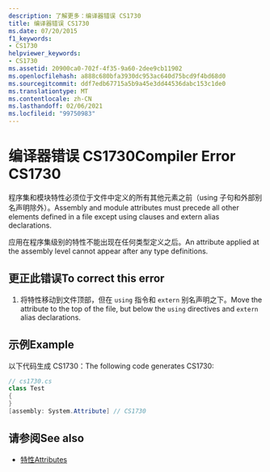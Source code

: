 ```yaml
---
description: 了解更多：编译器错误 CS1730
title: 编译器错误 CS1730
ms.date: 07/20/2015
f1_keywords:
- CS1730
helpviewer_keywords:
- CS1730
ms.assetid: 20900ca0-702f-4f35-9a60-2dee9cb11902
ms.openlocfilehash: a888c680bfa3930dc953ac640d75bcd9f4bd68d0
ms.sourcegitcommit: ddf7edb67715a5b9a45e3dd44536dabc153c1de0
ms.translationtype: MT
ms.contentlocale: zh-CN
ms.lasthandoff: 02/06/2021
ms.locfileid: "99750983"
---
```

# <a name="compiler-error-cs1730"></a><span data-ttu-id="8873a-103">编译器错误 CS1730</span><span class="sxs-lookup"><span data-stu-id="8873a-103">Compiler Error CS1730</span></span>

<span data-ttu-id="8873a-104">程序集和模块特性必须位于文件中定义的所有其他元素之前（using 子句和外部别名声明除外）。</span><span class="sxs-lookup"><span data-stu-id="8873a-104">Assembly and module attributes must precede all other elements defined in a file except using clauses and extern alias declarations.</span></span>  
  
 <span data-ttu-id="8873a-105">应用在程序集级别的特性不能出现在任何类型定义之后。</span><span class="sxs-lookup"><span data-stu-id="8873a-105">An attribute applied at the assembly level cannot appear after any type definitions.</span></span>  
  
## <a name="to-correct-this-error"></a><span data-ttu-id="8873a-106">更正此错误</span><span class="sxs-lookup"><span data-stu-id="8873a-106">To correct this error</span></span>  
  
1. <span data-ttu-id="8873a-107">将特性移动到文件顶部，但在 `using` 指令和 `extern` 别名声明之下。</span><span class="sxs-lookup"><span data-stu-id="8873a-107">Move the attribute to the top of the file, but below the `using` directives and `extern` alias declarations.</span></span>  
  
## <a name="example"></a><span data-ttu-id="8873a-108">示例</span><span class="sxs-lookup"><span data-stu-id="8873a-108">Example</span></span>  

 <span data-ttu-id="8873a-109">以下代码生成 CS1730：</span><span class="sxs-lookup"><span data-stu-id="8873a-109">The following code generates CS1730:</span></span>  
  
```csharp  
// cs1730.cs  
class Test  
{  
}  
[assembly: System.Attribute] // CS1730  
```  
  
## <a name="see-also"></a><span data-ttu-id="8873a-110">请参阅</span><span class="sxs-lookup"><span data-stu-id="8873a-110">See also</span></span>

- [<span data-ttu-id="8873a-111">特性</span><span class="sxs-lookup"><span data-stu-id="8873a-111">Attributes</span></span>](../programming-guide/concepts/attributes/index.md)
